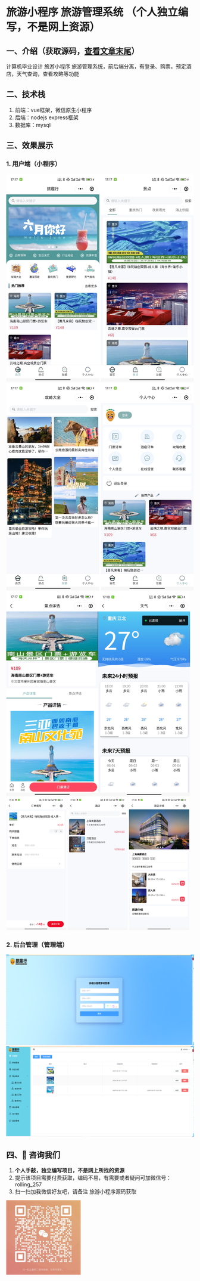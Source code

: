 # 旅游小程序 旅游管理系统 （个人独立编写，不是网上资源）
## 一、介绍（获取源码，[查看文章末尾](#四-咨询我们)） 
计算机毕业设计 旅游小程序 旅游管理系统，前后端分离，有登录、购票，预定酒店，天气查询，查看攻略等功能

## 二、技术栈
1. 前端：vue框架，微信原生小程序
2. 后端：nodejs express框架
3. 数据库：mysql

## 三、效果展示  
### 1. 用户端（小程序）
<img src="./preview/1.jpg" >
<img src="./preview/2.jpg" >
<div style="display:flex;">
<img src="./preview/3.jpg" style="width:49%">
<img src="./preview/4.jpg" style="width:49%">
</div>
<img src="./preview/5.jpg" style="width:32%">
<img src="./preview/6.jpg" style="width:32%">
<img src="./preview/7.jpg" style="width:32%">
</div>

### 2. 后台管理（管理端）
<img src="./preview/21.png" >
<img src="./preview/22.png" >

## 四、🚀 咨询我们
1. **个人手敲，独立编写项目，不是网上所找的资源**
2. 提示该项目需要付费获取，编码不易，有需要或者疑问可加微信号：rolling_257
3. 扫一扫加我微信好友吧，请备注 旅游小程序源码获取
<img src="./preview/wx.jpg" style="width: 200px;">





